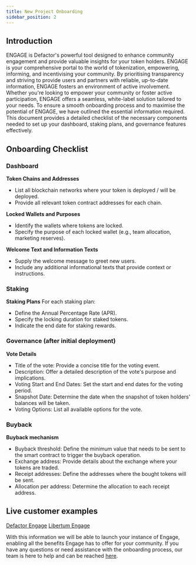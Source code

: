 ```yaml
---
title: New Project Onboarding
sidebar_position: 2
---
```


## Introduction
ENGAGE is Defactor's powerful tool designed to enhance community engagement and provide valuable insights for your token holders. ENGAGE is your comprehensive portal to the world of tokenization, empowering, informing, and incentivising your community. By prioritising transparency and striving to provide users and partners with reliable, up-to-date information, ENGAGE fosters an environment of active involvement. Whether you're looking to empower your community or foster active participation, ENGAGE offers a seamless, white-label solution tailored to your needs.
To ensure a smooth onboarding process and to maximise the potential of ENGAGE, we have outlined the essential information required. This document provides a detailed checklist of the necessary components needed to set up your dashboard, staking plans, and governance features effectively.

## Onboarding Checklist
### Dashboard
**Token Chains and Addresses**
* List all blockchain networks where your token is deployed / will be deployed.
* Provide all relevant token contract addresses for each chain.

**Locked Wallets and Purposes**
* Identify the wallets where tokens are locked.
* Specify the purpose of each locked wallet (e.g., team allocation, marketing reserves).

**Welcome Text and Information Texts**
* Supply the welcome message to greet new users.
* Include any additional informational texts that provide context or instructions.

### Staking
**Staking Plans**
For each staking plan:
* Define the Annual Percentage Rate (APR).
* Specify the locking duration for staked tokens.
* Indicate the end date for staking rewards.

### Governance (after initial deployment)
**Vote Details**
* Title of the vote: Provide a concise title for the voting event.
* Description: Offer a detailed description of the vote's purpose and implications.
* Voting Start and End Dates: Set the start and end dates for the voting period.
* Snapshot Date: Determine the date when the snapshot of token holders' balances will be taken.
* Voting Options: List all available options for the vote.

### Buyback
**Buyback mechanism**
* Buyback threshold: Define the minimum value that needs to be sent to  the smart contract to trigger the buyback operation.
* Exchange address: Provide details about the exchange where your tokens are traded.
* Receipt addresses: Define the addresses where the bought tokens will be sent.
* Allocation per address: Determine the allocation to each receipt address.

## Live customer examples

[Defactor Engage](https://engage.defactor.com/dashboard)
[Libertum Engage](https://earn.libertum.io/staking)

With this information we will be able to launch your instance of Engage, enabling all the benefits Engage has to offer for your community. If you have any questions or need assistance with the onboarding process, our team is here to help and can be reached [here](https://www.defactor.com/contact).
